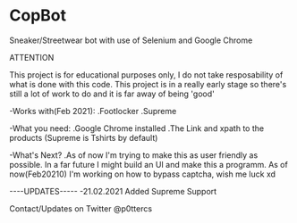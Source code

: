 # CopBot
Sneaker/Streetwear bot with use of Selenium and Google Chrome

ATTENTION

This project is for educational purposes only, I do not take resposability of what is done with this code.
This project is in a really early stage so there's still a lot of work to do and it is far away of being 'good'


-Works with(Feb 2021): 
.Footlocker
.Supreme

-What you need:
.Google Chrome installed
.The Link and xpath to the products (Supreme is Tshirts by default)

-What's Next?
.As of now I'm trying to make this as user friendly as possible. In a far future I might build an UI and make this a programm. As of now(Feb20210) I'm working on how to bypass captcha, wish me luck xd

----UPDATES-----
-21.02.2021 Added Supreme Support



Contact/Updates on Twitter @p0ttercs
